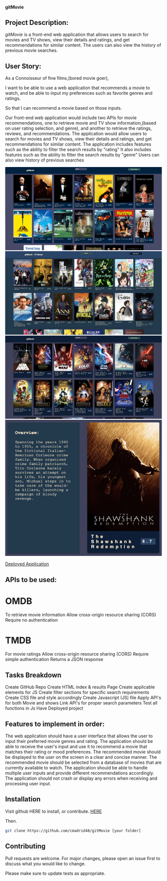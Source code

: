 #### gitMovie
## Project Description:
_gitMovie_ is a front-end web application that allows users to search for movies and TV shows, view their details and ratings, and get recommendations for similar content. The users can also view the history of previous movie searches. 


## User Story:
As a Connoisseur of fine films,(bored movie goer),

I want to be able to use a web application that recommends a movie to watch, and be able to input my preferences such as favorite genres and ratings.

So that I can recommend a movie based on those inputs.

Our front-end web application would include two APIs for movie recommendations, one to retrieve movie and TV show information,(based on user rating selection, and genre), and another to retrieve the ratings, reviews, and recommendations.
The application would allow users to search for movies and TV shows, view their details and ratings, and get recommendations for similar content.
The application includes features such as the ability to filter the search results by "rating"
It also includes features such as the ability to filter the search results by "genre"
Users can also view history of previous searches 

![Screenshot](assets/Styles/imgs/Screen%20Shot%202023-02-06%20at%208.38.15%20PM.png)
![Screenshot](assets/Styles/imgs/Screen%20Shot%202023-02-06%20at%208.38.27%20PM.png)
![Screenshot](assets/Styles/imgs/Screen%20Shot%202023-02-06%20at%208.38.59%20PM.png)
![Screenshot](assets/Styles/imgs/Screen%20Shot%202023-02-06%20at%208.40.18%20PM.png)



[Deployed Application](https://github.com/cmadrid48/gitMovie)


## APIs to be used: 

# OMDB
To retrieve movie information
Allow cross-origin resource sharing (CORS)
Require no authentication
# TMDB 
For movie ratings
Allow cross-origin resource sharing (CORS)
Require simple authentication
Returns a JSON response

## Tasks Breakdown
Create GitHub Repo
Create HTML index & results Page
Create applicable elements for JS
Create filter sections for specific search requirements
Create CSS file and style accordingly
Create Javascript (JS) file
Apply API's for both Movie and shows
Link API's for proper search parameters
Test all functions in Js
Have Deployed project 

## Features to implement in order:
The web application should have a user interface that allows the user to input their preferred movie genres and rating.
The application should be able to receive the user's input and use it to recommend a movie that matches their rating or mood preferences.
The recommended movie should be displayed to the user on the screen in a clear and concise manner.
The recommended movie should be selected from a database of movies that are currently available to watch.
The application should be able to handle multiple user inputs and provide different recommendations accordingly.
The application should not crash or display any errors when receiving and processing user input.

## Installation

Visit github HERE to install, or contribute. [HERE](https://github.com/cmadrid48/gitMovie)

Then.

```bash
git clone https://github.com/cmadrid48/gitMovie [your folder]
```

## Contributing

Pull requests are welcome. For major changes, please open an issue first
to discuss what you would like to change.

Please make sure to update tests as appropriate.
